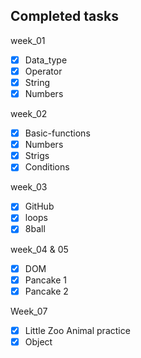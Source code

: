 ## Completed tasks

week_01

- [x] Data_type
- [x] Operator
- [x] String
- [x] Numbers

week_02

- [x] Basic-functions
- [x] Numbers
- [x] Strigs
- [x] Conditions

week_03

- [x] GitHub
- [x] loops
- [x] 8ball

week_04 & 05

- [x] DOM
- [x] Pancake 1
- [x] Pancake 2

Week_07

- [x] Little Zoo Animal practice
- [x] Object
